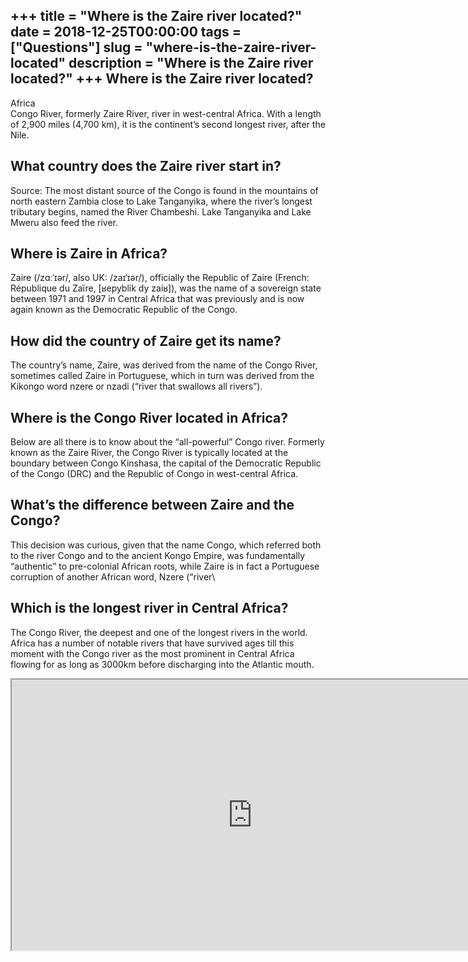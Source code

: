+++
title = "Where is the Zaire river located?"
date = 2018-12-25T00:00:00
tags = ["Questions"]
slug = "where-is-the-zaire-river-located"
description = "Where is the Zaire river located?"
+++
Where is the Zaire river located?
---------------------------------

Africa  
Congo River, formerly Zaire River, river in west-central Africa. With a length of 2,900 miles (4,700 km), it is the continent’s second longest river, after the Nile.

What country does the Zaire river start in?
-------------------------------------------

Source: The most distant source of the Congo is found in the mountains of north eastern Zambia close to Lake Tanganyika, where the river’s longest tributary begins, named the River Chambeshi. Lake Tanganyika and Lake Mweru also feed the river.

Where is Zaire in Africa?
-------------------------

Zaire (/zɑːˈɪər/, also UK: /zaɪˈɪər/), officially the Republic of Zaire (French: République du Zaïre, \[ʁepyblik dy zaiʁ\]), was the name of a sovereign state between 1971 and 1997 in Central Africa that was previously and is now again known as the Democratic Republic of the Congo.

How did the country of Zaire get its name?
------------------------------------------

The country’s name, Zaire, was derived from the name of the Congo River, sometimes called Zaire in Portuguese, which in turn was derived from the Kikongo word nzere or nzadi (“river that swallows all rivers”).

Where is the Congo River located in Africa?
-------------------------------------------

Below are all there is to know about the “all-powerful” Congo river. Formerly known as the Zaire River, the Congo River is typically located at the boundary between Congo Kinshasa, the capital of the Democratic Republic of the Congo (DRC) and the Republic of Congo in west-central Africa.

What’s the difference between Zaire and the Congo?
--------------------------------------------------

This decision was curious, given that the name Congo, which referred both to the river Congo and to the ancient Kongo Empire, was fundamentally “authentic” to pre-colonial African roots, while Zaire is in fact a Portuguese corruption of another African word, Nzere (“river\\

Which is the longest river in Central Africa?
---------------------------------------------

The Congo River, the deepest and one of the longest rivers in the world. Africa has a number of notable rivers that have survived ages till this moment with the Congo river as the most prominent in Central Africa flowing for as long as 3000km before discharging into the Atlantic mouth.

<iframe allow="accelerometer; autoplay; clipboard-write; encrypted-media; gyroscope; picture-in-picture" allowfullscreen="" class="__youtube_prefs__  epyt-is-override  no-lazyload" data-no-lazy="1" data-origheight="433" data-origwidth="770" data-skipgform_ajax_framebjll="" height="433" id="_ytid_71290" loading="lazy" src="https://www.youtube.com/embed/6t0k-hcffZw?enablejsapi=1&autoplay=0&cc_load_policy=0&cc_lang_pref=&iv_load_policy=1&loop=0&modestbranding=0&rel=1&fs=1&playsinline=0&autohide=2&theme=dark&color=red&controls=1&" title="YouTube player" width="770"></iframe>